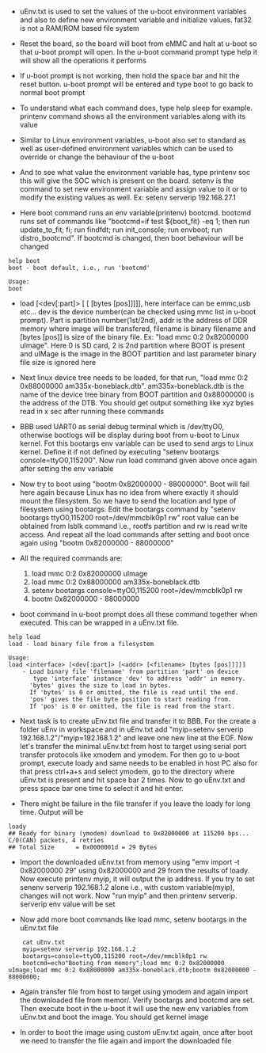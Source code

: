 * uEnv.txt is used to set the values of the u-boot environment variables and also to define new environment variable and initialize values. fat32  is not a RAM/ROM based file system

* Reset the board, so the board will boot from eMMC and halt at u-boot so that u-boot prompt will open. In the u-boot command prompt type help it will show all the operations it performs

* If u-boot prompt is not working, then hold the space bar and hit the reset button. u-boot prompt will be entered and type boot to go back to normal boot prompt

* To understand what each command does, type help sleep for example. printenv command shows all the environment variables along with its value

* Similar to Linux environment variables, u-boot also set to standard as well as user-defined environment variables which can be used to override or change the behaviour of the u-boot

* And to see what value the environment variable has, type printenv soc this will give the SOC which is present on the board. setenv is the command to set new environment variable and assign value to it or to modify the existing values as well. Ex: setenv serverip 192.168.27.1

* Here boot command runs an env variable(printenv) bootcmd. bootcmd runs set of commands like "bootcmd=if test ${boot_fit} -eq 1; then run update_to_fit; fi; run findfdt; run init_console; run envboot; run distro_bootcmd". If bootcmd is changed, then boot behaviour will be changed
```
help boot
boot - boot default, i.e., run 'bootcmd'

Usage:
boot
```

* load <interface> [<dev[:part]> [<addr> [<filename> [bytes [pos]]]]], here interface can be emmc,usb etc... dev is the device number(can be checked using mmc list in u-boot prompt). Part is partition number(1st/2nd), addr is the address of DDR memory where image will be transfered, filename is binary filename and [bytes [pos]] is size of the binary file. Ex: "load mmc 0:2 0x82000000 uImage". Here 0 is SD card, 2 is 2nd partition where BOOT is present and uIMage is the image in the BOOT partition and last parameter binary file size is ignored here

* Next linux device tree needs to be loaded, for that run, "load mmc 0:2 0x88000000 am335x-boneblack.dtb". am335x-boneblack.dtb is the name of the device tree binary from BOOT partition and 0x88000000 is the address of the DTB. You should get output something like xyz bytes read in x sec after running these commands

* BBB used UART0 as serial debug terminal which is /dev/ttyO0, otherwise bootlogs will be display during boot from u-boot to Linux kernel. Fot this bootargs env variable can be used to send args to Linux kernel. Define it if not defined by executing "setenv bootargs console=ttyO0,115200". Now run load command given above once again after setting the env variable

* Now try to boot using "bootm 0x82000000 - 88000000". Boot will fail here again because Linux has no idea from where exactly it should mount the filesystem. So we have to send the location and type of filesystem using bootargs. Edit the bootargs command by "setenv bootargs ttyO0,115200 root=/dev/mmcblk0p1 rw" root value can be obtained from lsblk command i.e., rootfs partition and rw is read write access. And repeat all the load commands after setting and boot once again using "bootm 0x82000000 - 88000000"

* All the required commands are:
    1. load mmc 0:2 0x82000000 uImage
    2. load mmc 0:2 0x88000000 am335x-boneblack.dtb
    3. setenv bootargs console=ttyO0,115200 root=/dev/mmcblk0p1 rw
    4. bootm 0x82000000 - 88000000

* boot command in u-boot prompt does all these command together when executed. This can be wrapped in a uEnv.txt file.

```
help load
load - load binary file from a filesystem

Usage:
load <interface> [<dev[:part]> [<addr> [<filename> [bytes [pos]]]]]
    - Load binary file 'filename' from partition 'part' on device
       type 'interface' instance 'dev' to address 'addr' in memory.
      'bytes' gives the size to load in bytes.
      If 'bytes' is 0 or omitted, the file is read until the end.
      'pos' gives the file byte position to start reading from.
      If 'pos' is 0 or omitted, the file is read from the start.
```

* Next task is to create uEnv.txt file and transfer it to BBB. For the create a folder uEnv in workspace and in uEnv.txt add "myip=setenv serverip 192.168.1.2"/"myip=192.168.1.2" and leave one new line at the EOF. Now let's transfer the minimal uEnv.txt from host to target using serial port transfer protocols like xmodem and ymodem. For then go to u-boot prompt, execute loady and same needs to be enabled in host PC also for that press ctrl+a+s and select ymodem, go to the directory where uEnv.txt is present and hit space bar 2 times. Now to go uEnv.txt and press space bar one time to select it and hit enter.

* There might be failure in the file transfer if you leave the loady for long time. Output will be
```
loady
## Ready for binary (ymodem) download to 0x82000000 at 115200 bps...
C/0(CAN) packets, 4 retries
## Total Size      = 0x0000001d = 29 Bytes
```

* Import the downloaded uEnv.txt from memory using "emv import -t 0x82000000 29" using 0x82000000 and 29 from the results of loady. Now execute printenv myip, it will output the ip address. If you try to set senenv serverip 192.168.1.2 alone i.e., with custom variable(myip), changes will not work. Now "run myip" and then printenv serverip. serverip env value will be set

* Now add more boot commands like load mmc, setenv bootargs in the uEnv.txt file
```
    cat uEnv.txt
    myip=setenv serverip 192.168.1.2
    bootargs=console=ttyO0,115200 root=/dev/mmcblk0p1 rw
    bootcmd=echo"Booting from memory";load mmc 0:2 0x82000000 uImage;load mmc 0:2 0x88000000 am335x-boneblack.dtb;bootm 0x82000000 - 88000000;
```

* Again transfer file from host to target using ymodem and again import the downloaded file from memor/. Verify bootargs and bootcmd are set. Then execute boot in the u-boot it will use the new env variables from uEnv.txt and boot the image. You should get kernel image

* In order to boot the image using custom uEnv.txt again, once after boot we need to transfer the file again and import the downloaded file